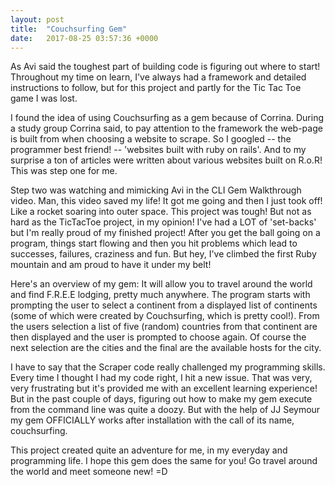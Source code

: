 ```yaml
---
layout: post
title:  "Couchsurfing Gem"
date:   2017-08-25 03:57:36 +0000
---
```



As Avi said the toughest part of building code is figuring out where to start! Throughout my time on learn, I've always had a framework and detailed instructions to follow, but for this project and partly for the Tic Tac Toe game I was lost.

I found the idea of using Couchsurfing as a gem because of Corrina. During a study 
group Corrina said, to pay attention to the framework the web-page is built from when choosing a website to scrape. So I googled -- the programmer best friend! -- 'websites built with ruby on rails'. And to my surprise a ton of articles were written about various websites built on R.o.R! This was step one for me.

Step two was watching and mimicking Avi in the CLI Gem Walkthrough video. Man,
this video saved my life! It got me going and then I just took off! Like a rocket
soaring into outer space. This project was tough! But not as hard as the TicTacToe 
project, in my opinion! I've had a LOT of 'set-backs' but I'm really proud of my
finished project! After you get the ball going on a program, things start flowing 
and then you hit problems which lead to successes, failures, craziness and fun.
But hey, I've climbed the first Ruby mountain and am proud to have it under my
belt!

Here's an overview of my gem: It will allow you to travel around the world and find F.R.E.E lodging, pretty much anywhere. The program starts with prompting the user to select a continent from a displayed list of continents (some of which were created by Couchsurfing, which is pretty cool!). From the users selection a list of five (random) countries from that continent are then displayed and the user is prompted to choose again. Of course the next selection are the cities and the final are the available hosts for the city.

I have to say that the Scraper code really challenged my programming skills. Every time I thought I had my code right, I hit a new issue. That was very, very frustrating but it's provided me with an excellent learning experience! But in the past couple of days, figuring out how to make my gem execute from the command line was quite a doozy. But with the help of JJ Seymour my gem OFFICIALLY works after installation with the call of its name, couchsurfing.

This project created quite an adventure for me, in my everyday and programming
life. I hope this gem does the same for you! Go travel around the world and
meet someone new! =D
